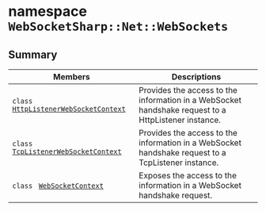# namespace `WebSocketSharp::Net::WebSockets` 

## Summary

 Members                                | Descriptions                                
----------------------------------------|---------------------------------------------
`class ` [`HttpListenerWebSocketContext`](WebSocketSharp--Net--WebSockets--HttpListenerWebSocketContext.md) | Provides the access to the information in a WebSocket handshake request to a HttpListener instance.
`class ` [`TcpListenerWebSocketContext`](WebSocketSharp--Net--WebSockets--TcpListenerWebSocketContext.md) | Provides the access to the information in a WebSocket handshake request to a TcpListener instance.
`class ` [`WebSocketContext`](WebSocketSharp--Net--WebSockets--WebSocketContext.md) | Exposes the access to the information in a WebSocket handshake request.

